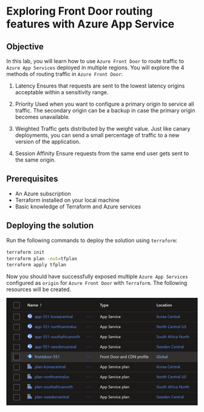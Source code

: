# Exploring Front Door routing features with Azure App Service

## Objective

In this lab, you will learn how to use `Azure Front Door` to route traffic to `Azure App Services` deployed in multiple regions.
You will explore the 4 methods of routing traffic in `Azure Front Door`:

1. Latency 
Ensures that requests are sent to the lowest latency origins acceptable within a sensitivity range.

2. Priority 
Used when you want to configure a primary origin to service all traffic. The secondary origin can be a backup in case the primary origin becomes unavailable.

3. Weighted 
Traffic gets distributed by the weight value. Just like canary deployments, you can send a small percentage of traffic to a new version of the application.

4. Session Affinity 
Ensure requests from the same end user gets sent to the same origin.

## Prerequisites

- An Azure subscription
- Terraform installed on your local machine
- Basic knowledge of Terraform and Azure services

## Deploying the solution

Run the following commands to deploy the solution using `terraform`:

```sh
terraform init
terraform plan -out=tfplan
terraform apply tfplan
```

Now you should have successfully exposed multiple `Azure App Services` configured as `origin` for `Azure Front Door` with `Terraform`. The following resources will be created.

![](images/resources.png)